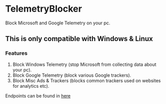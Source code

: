 # TelemetryBlocker
Block Microsoft and Google Telemetry on your pc.

## This is only compatible with Windows & Linux

### Features
1. Block Windows Telemetry (stop Microsoft from collecting data about your pc).
2. Block Google Telemetry (block various Google trackers).
3. Block Misc Ads & Trackers (blocks common trackers used on websites for analytics etc).

Endpoints can be found in [here](https://github.com/Spencer-0003/TelemetryBlocker/blob/master/TelemetryBlocker/Endpoints.h)
